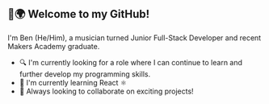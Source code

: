 ## 👋🌍 Welcome to my GitHub!

I'm Ben (He/Him), a musician turned Junior Full-Stack Developer and recent Makers Academy graduate.

- 🔍 I'm currently looking for a role where I can continue to learn and further develop my programming skills.
- 🌱 I'm currently learning React ⚛️ 
- 🤝 Always looking to collaborate on exciting projects!
